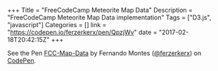 +++
Title = "FreeCodeCamp Meteorite Map Data"
Description = "FreeCodeCamp Meteorite Map Data implementation"
Tags = ["D3.js", "javascript"]
Categories = []
link = "https://codepen.io/ferzerkerx/pen/QpzjWv"
date = "2017-02-18T20:42:15Z"
+++

<p data-height="265" data-theme-id="0" data-slug-hash="QpzjWv" data-default-tab="js,result" data-user="ferzerkerx" data-embed-version="2" data-pen-title="FCC-Map-Data" class="codepen">See the Pen <a href="https://codepen.io/ferzerkerx/pen/QpzjWv/">FCC-Map-Data</a> by Fernando Montes (<a href="https://codepen.io/ferzerkerx">@ferzerkerx</a>) on <a href="https://codepen.io">CodePen</a>.</p>
<script async src="https://production-assets.codepen.io/assets/embed/ei.js"></script>